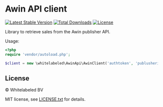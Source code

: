 # Awin API client

[![Latest Stable Version](https://img.shields.io/packagist/v/whitelabeled/daisycon-api-client.svg)](https://packagist.org/packages/whitelabeled/daisycon-api-client)
[![Total Downloads](https://img.shields.io/packagist/dt/whitelabeled/daisycon-api-client.svg)](https://packagist.org/packages/whitelabeled/daisycon-api-client)
[![License](https://img.shields.io/packagist/l/whitelabeled/daisycon-api-client.svg)](https://packagist.org/packages/whitelabeled/daisycon-api-client)

Library to retrieve sales from the Awin publisher API.

Usage:

```php
<?php
require 'vendor/autoload.php';

$client = new \whitelabeled\AwinApi\AwinClient('authtoken', 'publusherid');
``` 

## License

© Whitelabeled BV

MIT license, see [LICENSE.txt](LICENSE.txt) for details.
